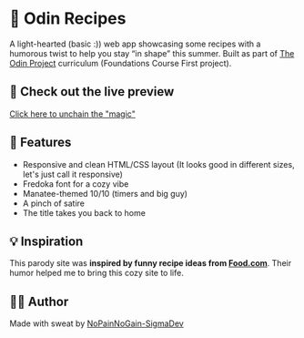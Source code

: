 # 🌴 Odin Recipes

A light-hearted (basic :)) web app showcasing some recipes with a humorous twist to help you stay “in shape” this summer. Built as part of [The Odin Project](https://www.theodinproject.com/lessons/foundations-recipes#project-solution) curriculum (Foundations Course First project).

## 🔗 Check out the live preview
[Click here to unchain the "magic"](https://nopainnogain-sigmadev.github.io/odin-recipes)


## 🌟 Features

- Responsive and clean HTML/CSS layout (It looks good in different
  sizes, let's just call it responsive)
- Fredoka font for a cozy vibe
- Manatee-themed 10/10 (timers and big guy)
- A pinch of satire
- The title takes you back to home


## 💡 Inspiration

This parody site was **inspired by funny recipe ideas from [Food.com](https://www.food.com/ideas/funny-food-recipes-6352#c-23291)**. Their humor helped me to bring this cozy site to life.

## 🧑‍💻 Author

Made with sweat by [NoPainNoGain-SigmaDev](https://github.com/NoPainNoGain-SigmaDev)
